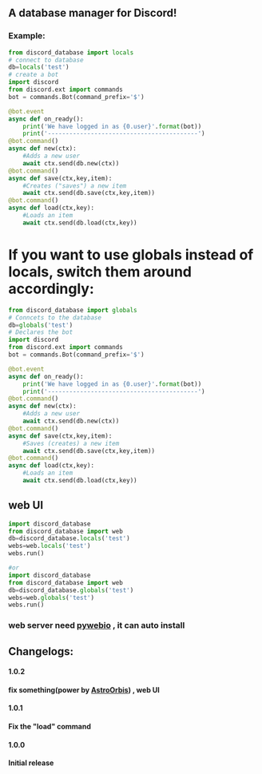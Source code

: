 ## A database manager for Discord!
### Example:
```python
from discord_database import locals
# connect to database
db=locals('test')
# create a bot
import discord
from discord.ext import commands
bot = commands.Bot(command_prefix='$')

@bot.event
async def on_ready():
    print('We have logged in as {0.user}'.format(bot))
    print('------------------------------------------')
@bot.command()
async def new(ctx):
    #Adds a new user
    await ctx.send(db.new(ctx))
@bot.command()
async def save(ctx,key,item):
    #Creates ("saves") a new item
    await ctx.send(db.save(ctx,key,item))
@bot.command()
async def load(ctx,key):
    #Loads an item
    await ctx.send(db.load(ctx,key))
```
# If you want to use globals instead of locals, switch them around accordingly:
```python
from discord_database import globals
# Conncets to the database
db=globals('test')
# Declares the bot
import discord
from discord.ext import commands
bot = commands.Bot(command_prefix='$')

@bot.event
async def on_ready():
    print('We have logged in as {0.user}'.format(bot))
    print('------------------------------------------')
@bot.command()
async def new(ctx):
    #Adds a new user
    await ctx.send(db.new(ctx))
@bot.command()
async def save(ctx,key,item):
    #Saves (creates) a new item
    await ctx.send(db.save(ctx,key,item))
@bot.command()
async def load(ctx,key):
    #Loads an item
    await ctx.send(db.load(ctx,key))
```
## web UI
```python
import discord_database
from discord_database import web
db=discord_database.locals('test')
webs=web.locals('test')
webs.run()

#or
import discord_database
from discord_database import web
db=discord_database.globals('test')
webs=web.globals('test')
webs.run()
```
### web server need  [pywebio](https://pypi.org/project/pywebio/) , it can auto install
## Changelogs:
#### 1.0.2
#### fix something(power by [AstroOrbis](https://github.com/AstroOrbis)) , web UI
#### 1.0.1
#### Fix the "load" command

#### 1.0.0
#### Initial release
